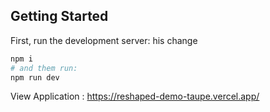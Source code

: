 ## Getting Started

First, run the development server:
his change
```bash
npm i
# and them run:
npm run dev
```
View Application : https://reshaped-demo-taupe.vercel.app/
